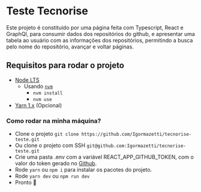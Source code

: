 # Teste Tecnorise

Este projeto é constituído por uma página feita com Typescript, React e GraphQl, para consumir dados dos repositórios do github, e apresentar uma tabela ao usuário com as informações dos repositórios, permitindo a busca pelo nome do repositório, avançar e voltar páginas.

## Requisitos para rodar o projeto

- [Node LTS](https://nodejs.org/en)
  - Usando [`nvm`](https://github.com/nvm-sh/nvm)
    - `nvm install`
    - `nvm use`
- [Yarn 1.x](https://classic.yarnpkg.com/lang/en/docs/install/#mac-stable) (Opcional)

### Como rodar na minha máquina?

- Clone o projeto `git clone https://github.com/Igormazetti/tecnorise-teste.git`
- Ou clone o projeto com SSH `git@github.com:Igormazetti/tecnorise-teste.git`
- Crie uma pasta .env com a variável REACT_APP_GITHUB_TOKEN, com o valor do token gerado no [Github](https://medium.com/@mbohlip/how-to-generate-a-classic-personal-access-token-in-github-04985b5432c7).
- Rode `yarn` ou `npm i` para instalar os pacotes do projeto.
- Rode `yarn dev` ou `npm run dev`
- Pronto 🎉
